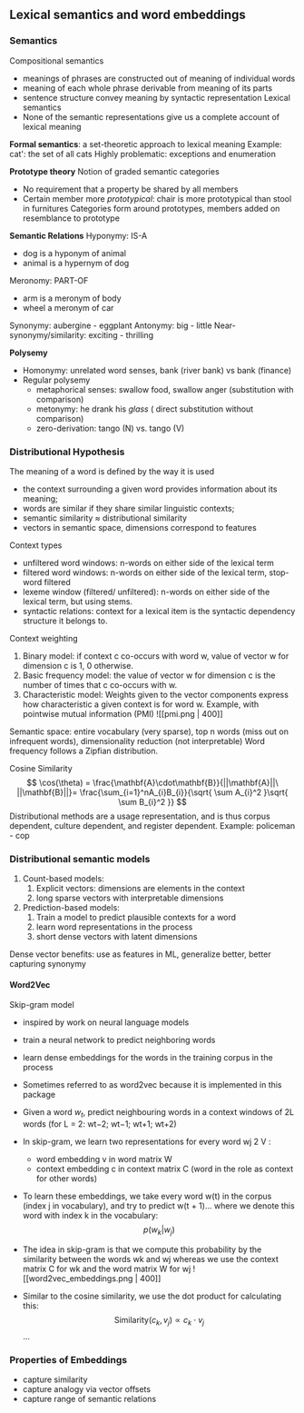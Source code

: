 ## Lexical semantics and word embeddings
### Semantics

Compositional semantics
- meanings of phrases are constructed out of meaning of individual words
- meaning of each whole phrase derivable from meaning of its parts
- sentence structure convey meaning by syntactic representation
Lexical semantics
- None of the semantic representations give us a complete account of lexical meaning

**Formal semantics**: a set-theoretic approach to lexical meaning
Example: cat': the set of all cats
Highly problematic: exceptions and enumeration

**Prototype theory**
Notion of graded semantic categories
- No requirement that a property be shared by all members
- Certain member more _prototypical_: chair is more prototypical than stool in furnitures
Categories form around prototypes, members added on resemblance to prototype

**Semantic Relations**
Hyponymy: IS-A
- dog is a hyponym of animal
- animal is a hypernym of dog

Meronomy: PART-OF
- arm is a meronym of body
- wheel a meronym of car

Synonymy: aubergine - eggplant
Antonymy: big - little
Near-synonymy/similarity: exciting - thrilling

**Polysemy**
- Homonymy: unrelated word senses, bank (river bank) vs bank (finance)
- Regular polysemy
	- metaphorical senses: swallow food, swallow anger (substitution with comparison)
	- metonymy: he drank his _glass_ ( direct substitution without comparison)
	- zero-derivation: tango (N) vs. tango (V)

### Distributional Hypothesis
The meaning of a word is defined by the way it is used
- the context surrounding a given word provides information about its meaning;
- words are similar if they share similar linguistic contexts;
- semantic similarity ≈ distributional similarity
- vectors in semantic space, dimensions correspond to features

Context types
- unfiltered word windows: n-words on either side of the lexical term
- filtered word windows: n-words on either side of the lexical term, stop-word filtered
- lexeme window (filtered/ unfiltered):  n-words on either side of the lexical term, but using stems.
- syntactic relations: context for a lexical item is the syntactic dependency structure it belongs to.

Context weighting
1. Binary model: if context c co-occurs with word w, value of vector w for dimension c is 1, 0 otherwise.
2. Basic frequency model: the value of vector w for dimension c is the number of times that c co-occurs with w.
3. Characteristic model: Weights given to the vector components express how characteristic a given context is for word w. Example, with pointwise mutual information (PMI)
![[pmi.png | 400]]

Semantic space: entire vocabulary (very sparse), top n words (miss out on infrequent words), dimensionality reduction (not interpretable)
Word frequency follows a Zipfian distribution.

Cosine Similarity
$$
\cos(\theta) = \frac{\mathbf{A}\cdot\mathbf{B}}{||\mathbf{A}||\ ||\mathbf{B}||}= \frac{\sum_{i=1}^nA_{i}B_{i}}{\sqrt{ \sum A_{i}^2 }\sqrt{ \sum B_{i}^2 }}
$$
Distributional methods are a usage representation, and is thus corpus dependent, culture dependent, and register dependent. Example: policeman - cop

### Distributional semantic models
1. Count-based models:
	1. Explicit vectors: dimensions are elements in the context
	2. long sparse vectors with interpretable dimensions
2. Prediction-based models:
	1. Train a model to predict plausible contexts for a word
	2. learn word representations in the process
	3. short dense vectors with latent dimensions

Dense vector benefits: use as features in ML, generalize better, better capturing synonymy

#### Word2Vec
Skip-gram model
- inspired by work on neural language models
- train a neural network to predict neighboring words
- learn dense embeddings for the words in the training corpus in the process

- Sometimes referred to as word2vec because it is implemented in this package
- Given a word $w_{t}$, predict neighbouring words in a context windows of 2L words (for L = 2: wt−2; wt−1; wt+1; wt+2)
- In skip-gram, we learn two representations for every word wj 2 V :
	- word embedding v in word matrix W
	- context embedding c in context matrix C (word in the role as context for other words)
- To learn these embeddings, we take every word w(t) in the corpus (index j in vocabulary), and try to predict w(t + 1)... where we denote this word with index k in the vocabulary:
$$
p(w_{k}|w_{j})
$$

- The idea in skip-gram is that we compute this probability by the similarity between the words wk and wj whereas we use the context matrix C for wk and the word matrix W for wj 
![[word2vec_embeddings.png | 400]]
- Similar to the cosine similarity, we use the dot product for calculating this:
$$
\text{Similarity}(c_{k},v_{j}) \varpropto c_{k}\cdot v_{j}
$$
...

### Properties of Embeddings
- capture similarity
- capture analogy via vector offsets
- capture range of semantic relations